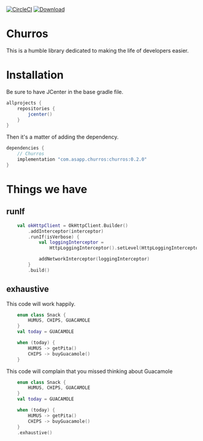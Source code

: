 [![CircleCI](https://circleci.com/gh/asappinc/churros/tree/master.svg?style=svg)](https://circleci.com/gh/asappinc/churros/tree/master)
[![Download](https://api.bintray.com/packages/asapp/Churros/com.asapp.churros/images/download.svg)](https://bintray.com/asapp/Churros/com.asapp.churros/_latestVersion)

Churros
====
This is a humble library dedicated to making the life of developers easier.

Installation
====
Be sure to have JCenter in the base gradle file.
```groovy
allprojects {
    repositories {
        jcenter()
    }
}
```

Then it's a matter of adding the dependency.
```groovy
dependencies {
    // Churros
    implementation "com.asapp.churros:churros:0.2.0"
}
```

Things we have
====
## runIf
```kotlin
    val okHttpClient = OkHttpClient.Builder()
        .addInterceptor(interceptor)
        .runIf(isVerbose) {
            val loggingInterceptor =
                HttpLoggingInterceptor().setLevel(HttpLoggingInterceptor.Level.BODY)

            addNetworkInterceptor(loggingInterceptor)
        }
        .build()
```

## exhaustive

This code will work happily.
```kotlin
    enum class Snack {
        HUMUS, CHIPS, GUACAMOLE
    }
    val today = GUACAMOLE

    when (today) {
        HUMUS -> getPita()
        CHIPS -> buyGuacamole()
    }
```
This code will complain that you missed thinking about Guacamole
```kotlin
    enum class Snack {
        HUMUS, CHIPS, GUACAMOLE
    }
    val today = GUACAMOLE

    when (today) {
        HUMUS -> getPita()
        CHIPS -> buyGuacamole()
    }
    .exhaustive()
```
